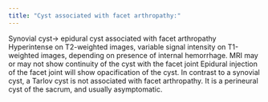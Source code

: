 ```yaml
---
title: "Cyst associated with facet arthropathy:"
---
```

Synovial cyst&#8594; epidural cyst associated with facet arthropathy
Hyperintense on T2-weighted images, variable signal intensity on T1-weighted images, depending on presence of internal hemorrhage.
MRI may or may not show continuity of the cyst with the facet joint
Epidural injection of the facet joint will show opacification of the cyst.
In contrast to a synovial cyst, a Tarlov cyst is not associated with facet arthropathy. It is a perineural cyst of the sacrum, and usually asymptomatic.

